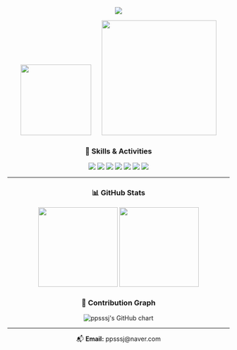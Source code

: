 <!-- 💫 헤더 배너 -->
<p align="center">
  <img src="https://capsule-render.vercel.app/api?type=waving&color=FFF0F5,FCE3EC,E0FFFF,E6E6FA&height=230&section=header&text=Welcome%20to%20ppsssj's%20GitHub&fontSize=36&animation=fadeIn&fontColor=000000&fontAlignY=40&desc=Frontend%20%7C%20AI%20%7C%20Medical%20Imaging%20%7C%20Student%20Developer&descAlignY=65&descAlign=50" />
</p>

<!-- 🎞️ 가로 배치 GIF -->
<p align="center">
  <img src="https://media.giphy.com/media/L8K62iTDkzGX6/giphy.gif" width="160px" />
  &nbsp;&nbsp;&nbsp;&nbsp;
  <img src="https://media.giphy.com/media/qgQUggAC3Pfv687qPC/giphy.gif" width="260px" />
</p>

<!-- 🚀 기술 & 활동 뱃지 -->
<h3 align="center">🚀 Skills & Activities</h3>

<p align="center">
  <!-- 기술 스택 -->
  <img src="https://img.shields.io/badge/React-61DAFB?style=for-the-badge&logo=react&logoColor=black" />
  <img src="https://img.shields.io/badge/HTML5-FF5722?style=for-the-badge&logo=html5&logoColor=white" />
  <img src="https://img.shields.io/badge/CSS3-3F51B5?style=for-the-badge&logo=css3&logoColor=white" />
  <img src="https://img.shields.io/badge/Python-4CAF50?style=for-the-badge&logo=python&logoColor=white" />
  <img src="https://img.shields.io/badge/R-00BCD4?style=for-the-badge&logo=r&logoColor=white" />
  <!-- 활동 뱃지 -->
  <img src="https://img.shields.io/badge/멋쟁이사자처럼-운영진-F48FB1?style=for-the-badge&logo=githubsponsors&logoColor=white" />
  <img src="https://img.shields.io/badge/SW창업동아리-팀장-FFB74D?style=for-the-badge&logo=rocket&logoColor=white" />
</p>

---

<!-- 📊 GitHub Stats -->
<h3 align="center">📊 GitHub Stats</h3>
<p align="center">
  <img src="https://github-readme-stats.vercel.app/api?username=ppsssj&show_icons=true&theme=tokyonight" height="180px" />
  <img src="https://github-readme-stats.vercel.app/api/top-langs/?username=ppsssj&layout=compact&theme=tokyonight" height="180px" />
</p>

<!-- 🌈 커밋 그래프 -->
<h3 align="center">🌈 Contribution Graph</h3>
<p align="center">
  <img src="https://ghchart.rshah.org/ppsssj" alt="ppsssj's GitHub chart" />
</p>

---

<!-- 📬 Contact -->
<p align="center">
  📬 <strong>Email:</strong> ppsssj@naver.com
</p>

